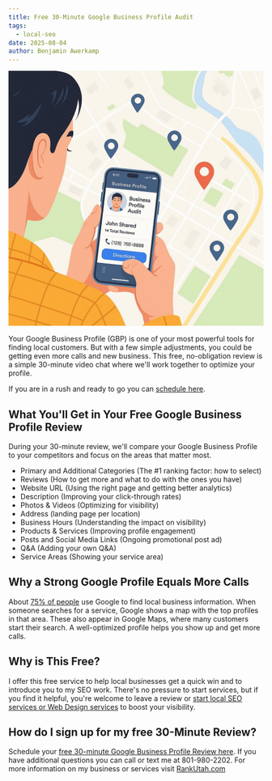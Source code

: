 ```yaml
---
title: Free 30-Minute Google Business Profile Audit
tags:
  - local-seo
date: 2025-08-04
author: Benjamin Awerkamp
---
```

![person looking up local business information from a Google Business Profile to make a phone call with the background as an image of Google Maps](../media/google-business-profile-audit.jpg)

Your Google Business Profile (GBP) is one of your most powerful tools for finding local customers. But with a few simple adjustments, you could be getting even more calls and new business. This free, no-obligation review is a simple 30-minute video chat where we'll work together to optimize your profile. 

If you are in a rush and ready to go you can [schedule here](https://calendly.com/rankutah/30min). 

## What You'll Get in Your Free Google Business Profile Review

During your 30-minute review, we'll compare your Google Business Profile to your competitors and focus on the areas that matter most.
- Primary and Additional Categories (The #1 ranking factor: how to select)
- Reviews (How to get more and what to do with the ones you have)
- Website URL (Using the right page and getting better analytics)
- Description (Improving your click-through rates)
- Photos & Videos (Optimizing for visibility)
- Address (landing page per location)
- Business Hours  (Understanding the impact on visibility)
- Products & Services (Improving profile engagement)
- Posts and Social Media Links (Ongoing promotional post ad)
- Q&A (Adding your own Q&A)
- Service Areas (Showing your service area)

## Why a Strong Google Profile Equals More Calls

About [75% of people](https://www.statista.com/statistics/1260363/consumers-using-search-engines-to-find-local-business-info/) use Google to find local business information. When someone searches for a service, Google shows a map with the top profiles in that area. These also appear in Google Maps, where many customers start their search. A well-optimized profile helps you show up and get more calls. 
## Why is This Free?

I offer this free service to help local businesses get a quick win and to introduce you to my SEO work. There's no pressure to start services, but if you find it helpful, you're welcome to leave a review or [start local SEO services or Web Design services](https://rankutah.com) to boost your visibility. 

## How do I sign up for my free 30-Minute Review? 

Schedule your [free 30-minute Google Business Profile Review here](https://calendly.com/rankutah/30min). If you have additional questions you can call or text me at 801-980-2202. For more information on my business or services visit [RankUtah.com](https://rankutah.com)